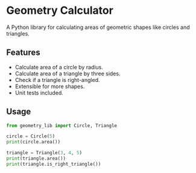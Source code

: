 # Geometry Calculator

A Python library for calculating areas of geometric shapes like circles and triangles.

## Features

- Calculate area of a circle by radius.
- Calculate area of a triangle by three sides.
- Check if a triangle is right-angled.
- Extensible for more shapes.
- Unit tests included.

## Usage

```python
from geometry_lib import Circle, Triangle

circle = Circle(5)
print(circle.area())

triangle = Triangle(3, 4, 5)
print(triangle.area())
print(triangle.is_right_triangle())